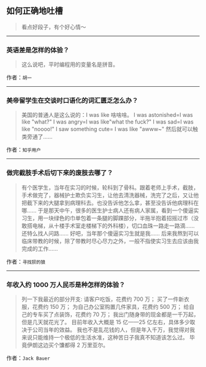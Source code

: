 ## 如何正确地吐槽

> 看点好段子，有个好心情～


 
---

### 英语差是怎样的体验？

> 这么说吧，平时编程用的变量名是拼音。


作者：`胡一`

---

### 美帝留学生在交谈时口语化的词汇匮乏怎么办？

> 美国的普通人是这么说的：I was like 啥啥啥。
> I was astonished=I was like "what?"
> I was angry=I was like"what the fuck?"
> I was sad=I was like "noooo!"
> I saw something cute= I was like "awww~"
> 然后就可以触类旁通了……


作者：`知乎用户`

---

### 做完截肢手术后切下来的废肢去哪了？

> 有个医学生，当年在实习的时候，轮科到了骨科。跟着老师上手术，截肢，手术做完了，器械护士欺负实习生，让他去清洗器械，洗完了之后，又让他把截下来的大腿拿到病理科去。也没告诉他怎么拿，甚至没告诉他病理科在哪……
> 于是那天中午，很多的医生护士病人还有病人家属，看到一个傻逼实习生，用一块绿色的巾单包着一条腿的脚踝部分，半拖半抱着招摇过市（没敢搭电梯，从十楼手术室走楼梯下的外科楼），切口血珠一路走一路滴……还特么找人问路……
> 好吧，当年那个傻逼实习生就是我……
> 后来我熬到可以临床带教的时候，除了带教时尽心尽力之外，一般不指使实习生去应该由我完成的工作……


作者：`寻找狈的狼`

---

### 年收入约 1000 万人民币是种怎样的体验？

> 列一下我最近的部分开支:
> 请客户吃饭，花费约 700 万；
> 买了一件新衣服，花费约 150 万；
> 为自己办公室购置几件家具，花费约 500 万；
> 给自己的专车买了点装饰，花费约 70 万；
> 我出门随身带的现金都是一千万起，但是几天就花光了。
> 目前年收入大概是 15 亿——25 亿左右，具体多少取决于公司当年的效益。
> 我也不是乱花钱的人，但是年入千万，我觉得对我来说只能维持一个极低的生活水准，这种苦日子我真不知道该怎么过。
> 毕竟伊朗这边买个馕都得 2 万里亚尔。


作者：`Jack Bauer`